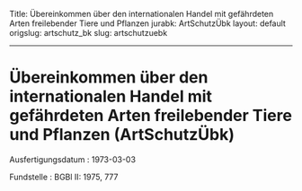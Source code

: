 Title: Übereinkommen über den internationalen Handel mit gefährdeten Arten freilebender
  Tiere und Pflanzen
jurabk: ArtSchutzÜbk
layout: default
origslug: artschutz_bk
slug: artschutzuebk

---

# Übereinkommen über den internationalen Handel mit gefährdeten Arten freilebender Tiere und Pflanzen (ArtSchutzÜbk)

Ausfertigungsdatum
:   1973-03-03

Fundstelle
:   BGBl II: 1975, 777

